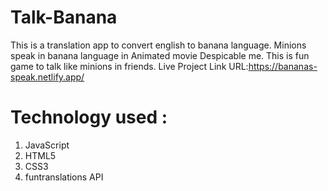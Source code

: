 # Talk-Banana
This is a translation app to convert english to banana language. Minions speak in banana language in Animated movie Despicable me. This is fun game to talk like minions in friends.
Live Project Link URL:https://bananas-speak.netlify.app/

# Technology used :
1. JavaScript
1. HTML5
1. CSS3
1. funtranslations API
